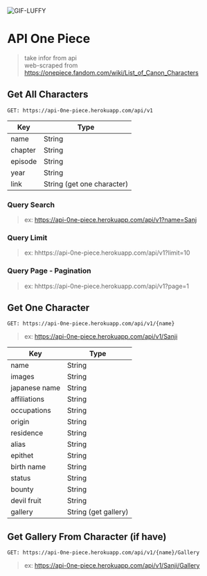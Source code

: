 ![GIF-LUFFY](https://i.pinimg.com/originals/50/c5/f1/50c5f1847013012ee0f25f67fdddb8d9.gif)  <br>

# API One Piece

> take infor from api  <br>
> web-scraped from https://onepiece.fandom.com/wiki/List_of_Canon_Characters

## Get All Characters

```GET: https://api-0ne-piece.herokuapp.com/api/v1```

| Key     | Type                       |
| ------- | -------------------------- |
| name    | String                     |
| chapter | String                     |
| episode | String                     |
| year    | String                     |
| link    | String (get one character) |

### Query Search

> ex: https://api-0ne-piece.herokuapp.com/api/v1?name=Sanj

### Query Limit

> ex: hhttps://api-0ne-piece.herokuapp.com/api/v1?limit=10

### Query Page - Pagination

> ex: hhttps://api-0ne-piece.herokuapp.com/api/v1?page=1

## Get One Character

```GET: https://api-0ne-piece.herokuapp.com/api/v1/{name}  ```<br>

> ex: https://api-0ne-piece.herokuapp.com/api/v1/Sanji

| Key           | Type                 |
| ------------- | -------------------- |
| name          | String               |
| images        | String               |
| japanese name | String               |
| affiliations  | String               |
| occupations   | String               |
| origin        | String               |
| residence     | String               |
| alias         | String               |
| epithet       | String               |
| birth name    | String               |
| status        | String               |
| bounty        | String               |
| devil fruit   | String               |
| gallery       | String (get gallery) |

## Get Gallery From Character (if have)

```GET: https://api-0ne-piece.herokuapp.com/api/v1/{name}/Gallery  ```<br>

> ex: https://api-0ne-piece.herokuapp.com/api/v1/Sanji/Gallery
